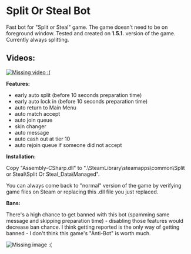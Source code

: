 # Split Or Steal Bot

Fast bot for "Split or Steal" game. The game doesn't need to be on foreground window.
Tested and created on <b>1.5.1.</b> version of the game.
Currently always splitting.

<h2>Videos:</h2>

[![Missing video :(](https://img.youtube.com/vi/YD67hpXycmY/0.jpg)](https://www.youtube.com/watch?v=YD67hpXycmY)

<b>Features:</b>
- early auto split (before 10 seconds preparation time)
- early auto lock in (before 10 seconds preparation time)
- auto return to Main Menu
- auto match accept
- auto join queue
- skin changer
- auto message
- auto cash out at tier 10
- auto rejoin queue if someone did not accept

<b>Installation:</b>

Copy "Assembly-CSharp.dll" to ".\SteamLibrary\steamapps\common\Split or Steal\Split Or Steal_Data\Managed\".

You can always come back to "normal" version of the game by verifying game files on Steam or replacing this .dll file you just replaced.

<b>Bans:</b>

There's a high chance to get banned with this bot (spamming same message and skipping preparation time) - disabling those features would decrease ban chance. I think getting reported is the only way of getting banned - I don't think this game's "Anti-Bot" is worth much.

![Missing image :(](https://i.imgur.com/IPd47Xr.png)
